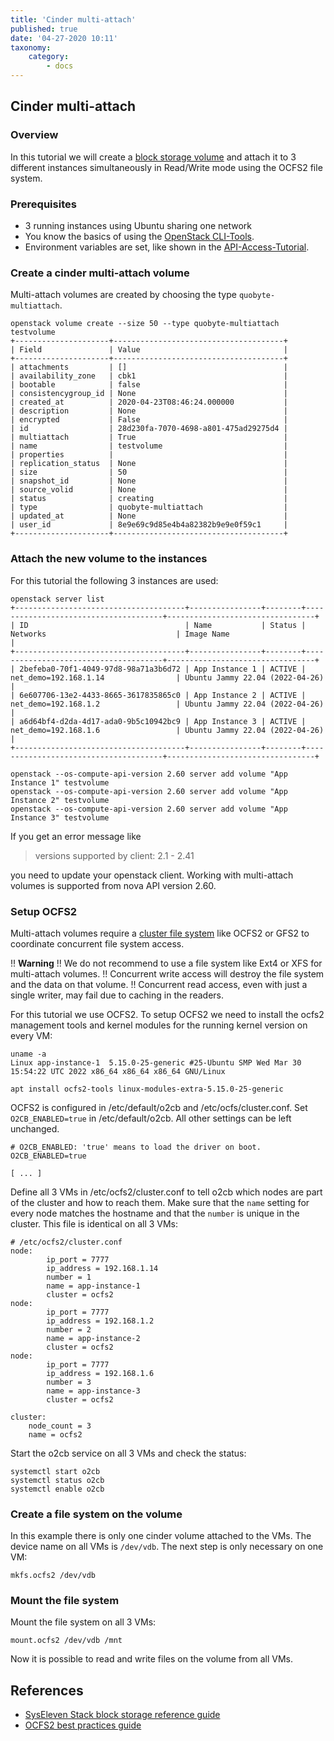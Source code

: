 ```yaml
---
title: 'Cinder multi-attach'
published: true
date: '04-27-2020 10:11'
taxonomy:
    category:
        - docs
---
```


## Cinder multi-attach

### Overview

In this tutorial we will create a [block storage volume](../../04.Reference/04.block-storage/docs.en.md) and attach it to 3 different instances simultaneously in Read/Write mode using the OCFS2 file system.

### Prerequisites

* 3 running instances using Ubuntu sharing one network
* You know the basics of using the [OpenStack CLI-Tools](../../03.Howtos/02.openstack-cli/docs.en.md).
* Environment variables are set, like shown in the [API-Access-Tutorial](../02.api-access/docs.en.md).

### Create a cinder multi-attach volume

Multi-attach volumes are created by choosing the type `quobyte-multiattach`.

```shell
openstack volume create --size 50 --type quobyte-multiattach  testvolume
+---------------------+--------------------------------------+
| Field               | Value                                |
+---------------------+--------------------------------------+
| attachments         | []                                   |
| availability_zone   | cbk1                                 |
| bootable            | false                                |
| consistencygroup_id | None                                 |
| created_at          | 2020-04-23T08:46:24.000000           |
| description         | None                                 |
| encrypted           | False                                |
| id                  | 28d230fa-7070-4698-a801-475ad29275d4 |
| multiattach         | True                                 |
| name                | testvolume                           |
| properties          |                                      |
| replication_status  | None                                 |
| size                | 50                                   |
| snapshot_id         | None                                 |
| source_volid        | None                                 |
| status              | creating                             |
| type                | quobyte-multiattach                  |
| updated_at          | None                                 |
| user_id             | 8e9e69c9d85e4b4a82382b9e9e0f59c1     |
+---------------------+--------------------------------------+
```

### Attach the new volume to the instances

For this tutorial the following 3 instances are used:

```shell
openstack server list
+--------------------------------------+----------------+--------+--------------------------------------+---------------------------------+
| ID                                   | Name           | Status | Networks                             | Image Name                      |
+--------------------------------------+----------------+--------+--------------------------------------+---------------------------------+
| 2befeba0-70f1-4049-97d8-98a71a3b6d72 | App Instance 1 | ACTIVE | net_demo=192.168.1.14                | Ubuntu Jammy 22.04 (2022-04-26) |
| 6e607706-13e2-4433-8665-3617835865c0 | App Instance 2 | ACTIVE | net_demo=192.168.1.2                 | Ubuntu Jammy 22.04 (2022-04-26) |
| a6d64bf4-d2da-4d17-ada0-9b5c10942bc9 | App Instance 3 | ACTIVE | net_demo=192.168.1.6                 | Ubuntu Jammy 22.04 (2022-04-26) |
+--------------------------------------+----------------+--------+--------------------------------------+---------------------------------+

openstack --os-compute-api-version 2.60 server add volume "App Instance 1" testvolume
openstack --os-compute-api-version 2.60 server add volume "App Instance 2" testvolume
openstack --os-compute-api-version 2.60 server add volume "App Instance 3" testvolume

```

If you get an error message like
>versions supported by client: 2.1 - 2.41

you need to update your openstack client. Working with multi-attach volumes is supported from nova API version 2.60.


### Setup OCFS2

Multi-attach volumes require a [cluster file system](https://en.wikipedia.org/wiki/Clustered_file_system#SHARED-DISK) like OCFS2 or GFS2 to coordinate concurrent file system access.

!! **Warning**
!! We do not recommend to use a file system like Ext4 or XFS for multi-attach volumes.
!! Concurrent write access will destroy the file system and the data on that volume.
!! Concurrent read access, even with just a single writer, may fail due to caching in the readers.

For this tutorial we use OCFS2.
To setup OCFS2 we need to install the ocfs2 management tools and kernel modules for the running kernel version on every VM:

```shell
uname -a
Linux app-instance-1  5.15.0-25-generic #25-Ubuntu SMP Wed Mar 30 15:54:22 UTC 2022 x86_64 x86_64 x86_64 GNU/Linux

apt install ocfs2-tools linux-modules-extra-5.15.0-25-generic
```

OCFS2 is configured in /etc/default/o2cb and /etc/ocfs/cluster.conf.
Set `O2CB_ENABLED=true` in /etc/default/o2cb. All other settings can be left unchanged.

```shell
# O2CB_ENABLED: 'true' means to load the driver on boot.
O2CB_ENABLED=true

[ ... ]
```

Define all 3 VMs in /etc/ocfs2/cluster.conf to tell o2cb which nodes are part of the cluster and how to reach them. Make sure that the `name` setting for every node matches the hostname and that the `number` is unique in the cluster.
This file is identical on all 3 VMs:

```shell
# /etc/ocfs2/cluster.conf
node:
        ip_port = 7777
        ip_address = 192.168.1.14
        number = 1
        name = app-instance-1
        cluster = ocfs2
node:
        ip_port = 7777
        ip_address = 192.168.1.2
        number = 2
        name = app-instance-2
        cluster = ocfs2
node:
        ip_port = 7777
        ip_address = 192.168.1.6
        number = 3
        name = app-instance-3
        cluster = ocfs2

cluster:
    node_count = 3
    name = ocfs2
```

Start the o2cb service on all 3 VMs and check the status:

```shell
systemctl start o2cb
systemctl status o2cb
systemctl enable o2cb
```

### Create a file system on the volume

In this example there is only one cinder volume attached to the VMs. The device name on all VMs is `/dev/vdb`.
The next step is only necessary on one VM:

```shell
mkfs.ocfs2 /dev/vdb
```

### Mount the file system

Mount the file system on all 3 VMs:

```shell
mount.ocfs2 /dev/vdb /mnt
```

Now it is possible to read and write files on the volume from all VMs.

## References

* [SysEleven Stack block storage reference guide](../../04.Reference/04.block-storage/docs.en.md)
* [OCFS2 best practices guide](https://www.oracle.com/us/technologies/linux/ocfs2-best-practices-2133130.pdf)
